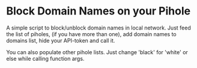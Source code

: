 # Block Domain Names on your Pihole

A simple script to block/unblock domain names in local network. Just feed the list of piholes, (if you have more than one), add domain names to domains list, hide your API-token and call it.

You can also populate other pihole lists. Just change 'black' for 'white' or else  while calling function args.